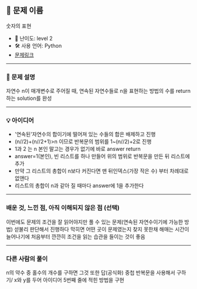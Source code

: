 ## 📘 문제 이름
숫자의 표현

- 🧩 난이도: level 2
- 🛠 사용 언어: Python
- [문제링크](https://school.programmers.co.kr/learn/courses/30/lessons/12924)

---

### 🧠 문제 설명
자연수 n이 매개변수로 주어질 때, 연속된 자연수들로 n을 표현하는 방법의 수를 return하는 solution를 완성

---

### 💡 아이디어
- '연속된'자연수의 합이기에 떨어져 있는 수들의 합은 배제하고 진행
- (n//2)+(n//2+1)>n 이므로 반복문의 범위를 1~(n//2)+2로 진행
- 1과 2 는 n 본인 말고는 경우가 없기에 바로 answer return
- answer=1(본인), 빈 리스트를 하나 만들어 위의 범위로 반복문을 만든 뒤 리스트에 추가
- 만약 그 리스트의 총합이 n보다 커진다면 맨 뒤인덱스(가장 작은 수) 부터 차례대로 없앤다
- 리스트의 총합이 n과 같아 질 때마다 answer에 1을 추가한다

---

### 배운 것, 느낀 점, 아직 이해되지 않은 점 (선택)
이번에도 문제의 조건을 잘 읽어야지만 풀 수 있는 문제(연속된 자연수이기에 가능한 방법)
섣불리 판단해서 진행하다 막히면 어떤 곳이 문제였는지 찾지 못한채 해매는 시간이 늘어나기에 처음부터 깐깐히 조건을 읽는 습관을 들이는 것이 좋음

---

### 다른 사람의 풀이
n의 약수 중 홀수의 개수를 구하면 그것 또한 답(공식화)
중첩 반복문을 사용해서 구하기/ x와 y를 두어 아이디어 5번째 줄에 적힌 방법을 구현
